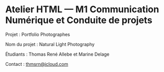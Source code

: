 # Atelier HTML — M1 Communication Numérique et Conduite de projets

Projet : Portfolio Photographes

Nom du projet : Natural Light Photography 

Étudiants : Thomas René Allebe et Marine Delage

Contact : thmsrn@icloud.com

